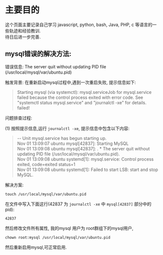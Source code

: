 # 主要目的  
这个页面主要记录自己学习 javascript, python, bash, Java, PHP, c 等语言的一些轨迹和经验教训.  
待日后进一步完善.  

## mysql错误的解决方法:  

错误信息: The server quit without updating PID file (/usr/local/mysql/var/ubuntu.pid) 

触发背景: 在重新启动mysql过程中,遇到一次重启失败, 提示信息如下:

> Starting mysql (via systemctl): mysql.serviceJob for mysql.service failed because the control process exited with error code. See "systemctl status mysql.service" and "journalctl -xe" for details.
 failed!

问题排查过程: 

(1) 按照提示信息,运行 `journalctl -xe`, 提示信息中包含以下内容:

> -- Unit mysql.service has begun starting up.  
Nov 01 13:09:07 ubuntu mysql[42837]: Starting MySQL  
Nov 01 13:09:08 ubuntu mysql[42837]: . * The server quit without updating PID file (/usr/local/mysql/var/ubuntu.pid).  
Nov 01 13:09:08 ubuntu systemd[1]: mysql.service: Control process exited, code=exited status=1  
Nov 01 13:09:08 ubuntu systemd[1]: Failed to start LSB: start and stop MySQL.  

解决方案:

```
touch /usr/local/mysql/var/ubuntu.pid
```
在文件中写入下面这行(42837 为 `journalctl -xe` 中 `mysql[42837]` 部分中的pid):

```
42837
```
然后修改文件所有属性, 我的mysql 用户为 root群组下的mysql用户,

```
chown root:mysql /usr/local/mysql/var/ubuntu.pid
```

然后重新启用mysql,可正常启用.
